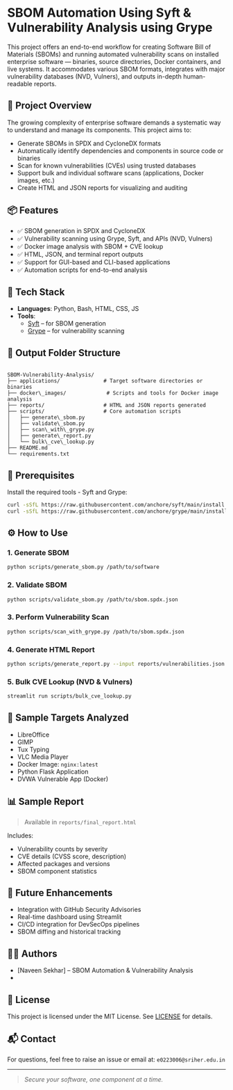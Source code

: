 # SBOM Automation Using Syft & Vulnerability Analysis using Grype 

This project offers an end-to-end workflow for creating Software Bill of Materials (SBOMs) and running automated vulnerability scans on installed enterprise software — binaries, source directories, Docker containers, and live systems. It accommodates various SBOM formats, integrates with major vulnerability databases (NVD, Vulners), and outputs in-depth human-readable reports.

## 🚀 Project Overview

The growing complexity of enterprise software demands a systematic way to understand and manage its components. This project aims to:

- Generate SBOMs in SPDX and CycloneDX formats
- Automatically identify dependencies and components in source code or binaries
- Scan for known vulnerabilities (CVEs) using trusted databases
- Support bulk and individual software scans (applications, Docker images, etc.)
- Create HTML and JSON reports for visualizing and auditing

## 📦 Features

- ✅ SBOM generation in SPDX and CycloneDX
- ✅ Vulnerability scanning using Grype, Syft, and APIs (NVD, Vulners)
- ✅ Docker image analysis with SBOM + CVE lookup
- ✅ HTML, JSON, and terminal report outputs
- ✅ Support for GUI-based and CLI-based applications
- ✅ Automation scripts for end-to-end analysis

## 🧰 Tech Stack

- **Languages**: Python, Bash, HTML, CSS, JS 
- **Tools**: 
  - [Syft](https://github.com/anchore/syft) – for SBOM generation
  - [Grype](https://github.com/anchore/grype) – for vulnerability scanning

## 📁 Output Folder Structure

```

SBOM-Vulnerability-Analysis/
├── applications/              # Target software directories or binaries
├── docker\_images/             # Scripts and tools for Docker image analysis
├── reports/                   # HTML and JSON reports generated
├── scripts/                   # Core automation scripts
│   ├── generate\_sbom.py
│   ├── validate\_sbom.py
│   ├── scan\_with\_grype.py
│   ├── generate\_report.py
│   └── bulk\_cve\_lookup.py
├── README.md
└── requirements.txt

````

## 📌 Prerequisites

Install the required tools - Syft and Grype:

```bash
curl -sSfL https://raw.githubusercontent.com/anchore/syft/main/install.sh | sudo sh -s -- -b /usr/local/bin
curl -sSfL https://raw.githubusercontent.com/anchore/grype/main/install.sh | sudo sh -s -- -b /usr/local/bin
```

## ⚙️ How to Use

### 1. Generate SBOM

```bash
python scripts/generate_sbom.py /path/to/software
```

### 2. Validate SBOM

```bash
python scripts/validate_sbom.py /path/to/sbom.spdx.json
```

### 3. Perform Vulnerability Scan

```bash
python scripts/scan_with_grype.py /path/to/sbom.spdx.json
```

### 4. Generate HTML Report

```bash
python scripts/generate_report.py --input reports/vulnerabilities.json --output reports/final_report.html
```

### 5. Bulk CVE Lookup (NVD & Vulners)

```bash
streamlit run scripts/bulk_cve_lookup.py
```

## 🧪 Sample Targets Analyzed

* LibreOffice
* GIMP
* Tux Typing
* VLC Media Player
* Docker Image: `nginx:latest`
* Python Flask Application
* DVWA Vulnerable App (Docker)

## 📊 Sample Report

> Available in `reports/final_report.html`

Includes:

* Vulnerability counts by severity
* CVE details (CVSS score, description)
* Affected packages and versions
* SBOM component statistics

## 📌 Future Enhancements

* Integration with GitHub Security Advisories
* Real-time dashboard using Streamlit
* CI/CD integration for DevSecOps pipelines
* SBOM diffing and historical tracking

## 🧑‍💻 Authors

* \[Naveen Sekhar] – SBOM Automation & Vulnerability Analysis
* 
## 📄 License

This project is licensed under the MIT License. See [LICENSE](LICENSE) for details.

## 📬 Contact

For questions, feel free to raise an issue or email at: `e0223006@sriher.edu.in`

---

> *Secure your software, one component at a time.*
